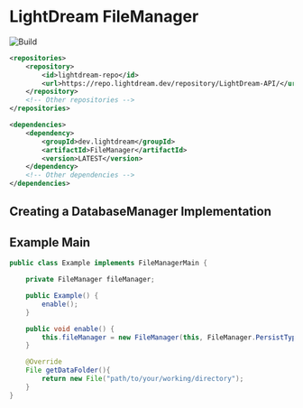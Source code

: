 # LightDream FileManager
![Build](https://github.com/L1ghtDream/FileManager/actions/workflows/build.yml/badge.svg)

```xml
<repositories>
    <repository>
        <id>lightdream-repo</id>
        <url>https://repo.lightdream.dev/repository/LightDream-API/</url>
    </repository>
    <!-- Other repositories -->
</repositories>
```

```xml
<dependencies>
    <dependency>
        <groupId>dev.lightdream</groupId>
        <artifactId>FileManager</artifactId>
        <version>LATEST</version>
    </dependency>
    <!-- Other dependencies -->
</dependencies>
```

## Creating a DatabaseManager Implementation


## Example Main
```java
public class Example implements FileManagerMain {

    private FileManager fileManager;

    public Example() {
        enable();
    }

    public void enable() {
        this.fileManager = new FileManager(this, FileManager.PersistType.YAML);
    }

    @Override
    File getDataFolder(){
        return new File("path/to/your/working/directory");
    }
}
```


